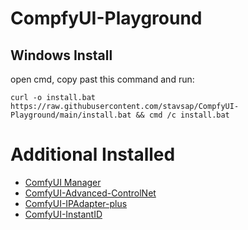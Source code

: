 # CompfyUI-Playground

## Windows Install

open cmd, copy past this command and run:

```shell
curl -o install.bat https://raw.githubusercontent.com/stavsap/CompfyUI-Playground/main/install.bat && cmd /c install.bat
```

# Additional Installed

- [ComfyUI Manager](https://github.com/ltdrdata/ComfyUI-Manager)
- [ComfyUI-Advanced-ControlNet](https://github.com/Kosinkadink/ComfyUI-Advanced-ControlNet.git)
- [ComfyUI-IPAdapter-plus](https://github.com/cubiq/ComfyUI_IPAdapter_plus.git)
- [ComfyUI-InstantID](https://github.com/cubiq/ComfyUI_InstantID.git)
